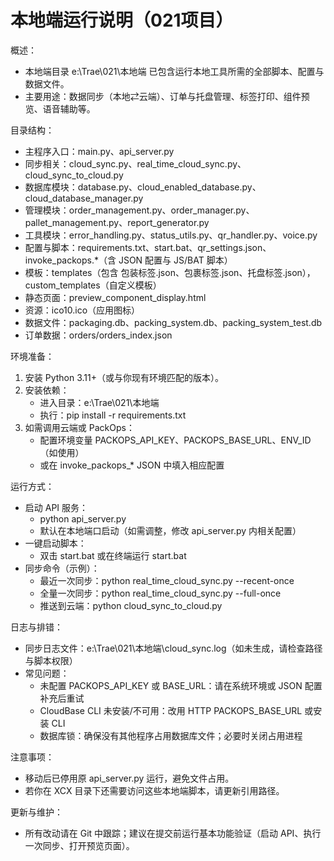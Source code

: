 # 本地端运行说明（021项目）

概述：
- 本地端目录 e:\Trae\021\本地端 已包含运行本地工具所需的全部脚本、配置与数据文件。
- 主要用途：数据同步（本地⇄云端）、订单与托盘管理、标签打印、组件预览、语音辅助等。

目录结构：
- 主程序入口：main.py、api_server.py
- 同步相关：cloud_sync.py、real_time_cloud_sync.py、cloud_sync_to_cloud.py
- 数据库模块：database.py、cloud_enabled_database.py、cloud_database_manager.py
- 管理模块：order_management.py、order_manager.py、pallet_management.py、report_generator.py
- 工具模块：error_handling.py、status_utils.py、qr_handler.py、voice.py
- 配置与脚本：requirements.txt、start.bat、qr_settings.json、invoke_packops.*（含 JSON 配置与 JS/BAT 脚本）
- 模板：templates（包含 包装标签.json、包裹标签.json、托盘标签.json），custom_templates（自定义模板）
- 静态页面：preview_component_display.html
- 资源：ico10.ico（应用图标）
- 数据文件：packaging.db、packing_system.db、packing_system_test.db
- 订单数据：orders/orders_index.json

环境准备：
1) 安装 Python 3.11+（或与你现有环境匹配的版本）。
2) 安装依赖：
   - 进入目录：e:\Trae\021\本地端
   - 执行：pip install -r requirements.txt
3) 如需调用云端或 PackOps：
   - 配置环境变量 PACKOPS_API_KEY、PACKOPS_BASE_URL、ENV_ID（如使用）
   - 或在 invoke_packops_* JSON 中填入相应配置

运行方式：
- 启动 API 服务：
  - python api_server.py
  - 默认在本地端口启动（如需调整，修改 api_server.py 内相关配置）
- 一键启动脚本：
  - 双击 start.bat 或在终端运行 start.bat
- 同步命令（示例）：
  - 最近一次同步：python real_time_cloud_sync.py --recent-once
  - 全量一次同步：python real_time_cloud_sync.py --full-once
  - 推送到云端：python cloud_sync_to_cloud.py

日志与排错：
- 同步日志文件：e:\Trae\021\本地端\cloud_sync.log（如未生成，请检查路径与脚本权限）
- 常见问题：
  - 未配置 PACKOPS_API_KEY 或 BASE_URL：请在系统环境或 JSON 配置补充后重试
  - CloudBase CLI 未安装/不可用：改用 HTTP PACKOPS_BASE_URL 或安装 CLI
  - 数据库锁：确保没有其他程序占用数据库文件；必要时关闭占用进程

注意事项：
- 移动后已停用原 api_server.py 运行，避免文件占用。
- 若你在 XCX 目录下还需要访问这些本地端脚本，请更新引用路径。

更新与维护：
- 所有改动请在 Git 中跟踪；建议在提交前运行基本功能验证（启动 API、执行一次同步、打开预览页面）。